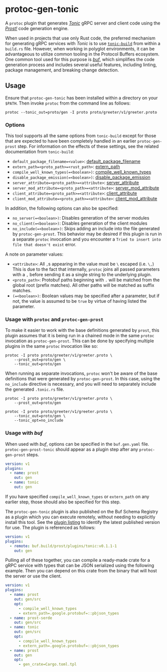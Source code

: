 # protoc-gen-tonic

A `protoc` plugin that generates _[Tonic]_ gRPC server and client code using
the _[Prost!]_ code generation engine.

[Tonic]: https://github.com/hyperium/tonic
[Prost!]: https://github.com/tokio-rs/prost

When used in projects that use only Rust code, the preferred mechanism for
generating gRPC services with _Tonic_ is to use [`tonic-build`] from
within a `build.rs` file. However, when working in polyglot environments,
it can be advantageous to utilize common tooling in the Protocol Buffers
ecosystem. One common tool used for this purpose is _[buf]_, which simplifies
the code generation process and includes several useful features, including
linting, package management, and breaking change detection.

[`tonic-build`]: https://docs.rs/tonic-build
[buf]: https://buf.build

## Usage

Ensure that `protoc-gen-tonic` has been installed within a directory on your
`$PATH`. Then invoke `protoc` from the command line as follows:

```shell
protoc --tonic_out=proto/gen -I proto proto/greeter/v1/greeter.proto
```

### Options

This tool supports all the same options from `tonic-build` except for those
that are expected to have been completely handled in an earlier
`protoc-gen-prost` step. For information on the effects of these settings,
see the related documentation from `tonic-build`:

* `default_package_filename=<value>`: [default_package_filename](https://docs.rs/prost-build/latest/prost_build/struct.Config.html#method.default_package_filename)
* `extern_path=<proto_path>=<rust_path>`:  [extern_path](https://docs.rs/prost-build/latest/prost_build/struct.Config.html#method.extern_path)
* `compile_well_known_types(=<boolean>)`: [compile_well_known_types](https://docs.rs/prost-build/latest/prost_build/struct.Config.html#method.compile_well_known_types)
* `disable_package_emission(=<boolean>)`: [disable_package_emission](https://docs.rs/tonic-build/latest/tonic_build/struct.Builder.html#method.disable_package_emission)
* `server_attribute=<proto_path>=<attribute>`: [server_attribute](https://docs.rs/tonic-build/latest/tonic_build/struct.Builder.html#method.server_attribute)
* `server_mod_attribute=<proto_path>=<attribute>`: [server_mod_attribute](https://docs.rs/tonic-build/latest/tonic_build/struct.Builder.html#method.server_mod_attribute)
* `client_attribute=<proto_path>=<attribute>`: [client_attribute](https://docs.rs/tonic-build/latest/tonic_build/struct.Builder.html#method.client_attribute)
* `client_mod_attribute=<proto_path>=<attribute>`: [client_mod_attribute](https://docs.rs/tonic-build/latest/tonic_build/struct.Builder.html#method.client_mod_attribute)

In addition, the following options can also be specified:

* `no_server(=<boolean>)`: Disables generation of the server modules
* `no_client(=<boolean>)`: Disables generation of the client modules
* `no_include(=<boolean>)`:  Skips adding an include into the file generated
  by `protoc-gen-prost`. This behavior may be desired if this plugin is run
  in a separate `protoc` invocation and you encounter a `Tried to insert into
  file that doesn't exist` error.

A note on parameter values:

* `<attribute>`: All `,`s appearing in the value must be `\` escaped
  (i.e. `\,`) This is due to the fact that internally, `protoc` joins all
  passed parameters with a `,` before sending it as a single string to the
  underlying plugin.
* `<proto_path>`: Protobuf paths beginning with `.` will be matched from the
  global root (prefix matches). All other paths will be matched as suffix
  matches.
* `(=<boolean>)`: Boolean values may be specified after a parameter, but if
  not, the value is assumed to be `true` by virtue of having listed the
  parameter.

### Usage with `protoc` and `protoc-gen-prost`

To make it easier to work with the base definitions generated by `prost`,
this plugin assumes that it is being run in a chained mode in the same
`protoc` invocation as `protoc-gen-prost`. This can be done by specifying
multiple plugins in the same `protoc` invocation like so:

```shell
protoc -I proto proto/greeter/v1/greeter.proto \
    --prost_out=proto/gen \
    --tonic_out=proto/gen
```

When running as separate invocations, `protoc` won't be aware of the
base definitions that were generated by `protoc-gen-prost`. In this case,
using the `no_include` directive is necessary, and you will need to
separately include the generated `.tonic.rs` file.

```shell
protoc -I proto proto/greeter/v1/greeter.proto \
    --prost_out=proto/gen

protoc -I proto proto/greeter/v1/greeter.proto \
    --tonic_out=proto/gen \
    --tonic_opt=no_include
```

### Usage with _buf_

When used with _buf_, options can be specified in the `buf.gen.yaml` file.
`protoc-gen-prost-tonic` should appear as a plugin step after any
`protoc-gen-prost` steps.

```yaml
version: v1
plugins:
  - name: prost
    out: gen
  - name: tonic
    out: gen
```

If you have specified `compile_well_known_types` or `extern_path` on any
earlier step, those should also be specified for this step.

The `protoc-gen-tonic` plugin is also published on the Buf Schema Registry as
a plugin which you can execute remotely, without needing to explicitly install
this tool. See the [plugin listing][1] to identify the latest published version
for use. The plugin is referenced as follows:

[1]: https://buf.build/prost/plugins/tonic

```yaml
version: v1
plugins:
  - remote: buf.build/prost/plugins/tonic:v0.1.1-1
    out: gen
```

Pulling all of these together, you can compile a ready-made crate for a gRPC
service with types that can be JSON serialized using the following example.
Then you can depend on this crate from the binary that will host the server
or use the client.

```yaml
version: v1
plugins:
  - name: prost
    out: gen/src
    opt:
      - compile_well_known_types
      - extern_path=.google.protobuf=::pbjson_types
  - name: prost-serde
    out: gen/src
  - name: tonic
    out: gen/src
    opt:
      - compile_well_known_types
      - extern_path=.google.protobuf=::pbjson_types
  - name: prost
    out: gen
    opt:
      - gen_crate=Cargo.toml.tpl
```

